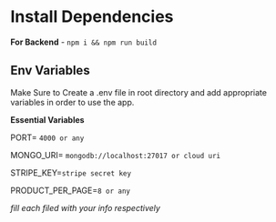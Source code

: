 # Install Dependencies

**For Backend** - `npm i && npm run build`


## Env Variables

Make Sure to Create a .env file in root directory and add appropriate variables in order to use the app.

**Essential Variables**  

PORT=  `4000 or any` 

MONGO_URI=  `mongodb://localhost:27017 or cloud uri`  

STRIPE_KEY=`stripe secret key` 

PRODUCT_PER_PAGE=`8 or any`

_fill each filed with your info respectively_